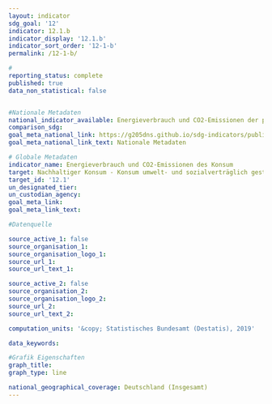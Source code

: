 ```yaml
---
layout: indicator                       
sdg_goal: '12'                       
indicator: 12.1.b                       
indicator_display: '12.1.b'                       
indicator_sort_order: '12-1-b'                       
permalink: /12-1-b/                       

#                       
reporting_status: complete                       
published: true                       
data_non_statistical: false                       


#Nationale Metadaten                       
national_indicator_available: Energieverbrauch und CO2-Emissionen der privaten Haushalte                       
comparison_sdg:                       
goal_meta_national_link: https://g205dns.github.io/sdg-indicators/public/MetaDe/12.1.b.pdf
goal_meta_national_link_text: Nationale Metadaten                       

# Globale Metadaten                       
indicator_name: Energieverbrauch und CO2-Emissionen des Konsum                       
target: Nachhaltiger Konsum - Konsum umwelt- und sozialverträglich gestalten                       
target_id: '12.1'                       
un_designated_tier:                        
un_custodian_agency:                        
goal_meta_link:                        
goal_meta_link_text:                        

#Datenquelle                       

source_active_1: false                       
source_organisation_1:                        
source_organisation_logo_1:                        
source_url_1:                        
source_url_text_1:                        

source_active_2: false                       
source_organisation_2:                        
source_organisation_logo_2:                        
source_url_2:                        
source_url_text_2:                        

computation_units: '&copy; Statistisches Bundesamt (Destatis), 2019'                       

data_keywords:                        

#Grafik Eigenschaften                       
graph_title:                        
graph_type: line                       

national_geographical_coverage: Deutschland (Insgesamt)
---
```

